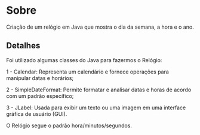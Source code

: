 # Sobre
Criação de um relógio em Java que mostra o dia da semana, a hora e o ano.

## Detalhes
Foi utilizado algumas classes do Java para fazermos o Relógio:

1 - Calendar: Representa um calendário e fornece operações para manipular datas e horários;  

2 - SimpleDateFormat: Permite formatar e analisar datas e horas de acordo com um padrão específico;  

3 - JLabel: Usada para exibir um texto ou uma imagem em uma interface gráfica de usuário (GUI). 

O Relógio segue o padrão hora/minutos/segundos.